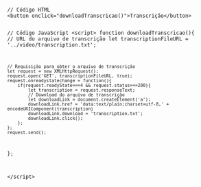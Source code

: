 <Code language='html'>
// Código HTML
&lt;button onclick="downloadTranscricao()"&gt;Transcrição&lt;/button&gt;

// Código JavaScript
&lt;script&gt;
function downloadTranscricao(){
    // URL do arquivo de transcrição
    let transcriptionFileURL = '../video/transcription.txt';

    // Requisição para obter o arquivo de transcrição
    let request = new XMLHttpRequest();
    request.open('GET', transcriptionFileURL, true);
    request.onreadystatechange = function(){
        if(request.readyState===4 && request.status===200){
            let transcription = request.responseText;
            // Download do arquivo de transcrição
            let downloadLink = document.createElement('a');
            downloadLink.href = 'data:text/plain;charset=utf-8,' + encodeURIComponent(transcription)
            downloadLink.download = 'transcription.txt';
            downloadLink.click();
        };
    };
    request.send();
};

&lt;/script&gt;
</Code>
